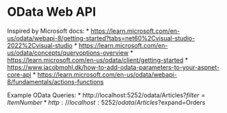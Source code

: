 ﻿# OData Web API

Inspired by Microsoft docs:
	* https://learn.microsoft.com/en-us/odata/webapi-8/getting-started?tabs=net60%2Cvisual-studio-2022%2Cvisual-studio
	* https://learn.microsoft.com/en-us/odata/concepts/queryoptions-overview
	* https://learn.microsoft.com/en-us/odata/client/getting-started
	* https://www.jacobmohl.dk/how-to-add-odata-parameters-to-your-aspnet-core-api
	* https://learn.microsoft.com/en-us/odata/webapi-8/fundamentals/actions-functions


Example OData Queries:
	* http://localhost:5252/odata/Articles?$filter=ItemNumber%20eq%20%27Article%201%27
	* http://localhost:5252/odata/Articles?$expand=Orders